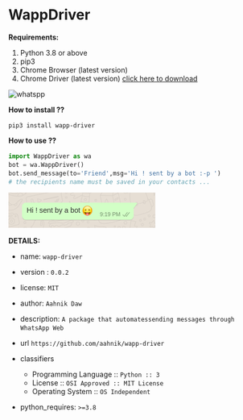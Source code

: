 # WappDriver

**Requirements:**

1. Python 3.8 or above
2. pip3
3. Chrome Browser (latest version)
4. Chrome Driver (latest version) [click here to download](https://chromedriver.storage.googleapis.com/index.html?path=84.0.4147.30/)

![whatspp](https://user-images.githubusercontent.com/66209958/90409877-5953cf80-e0c7-11ea-8700-d4549735fc10.png)



**How to install ??**

```
pip3 install wapp-driver
```

**How to use ??**

```python
import WappDriver as wa
bot = wa.WappDriver()
bot.send_message(to='Friend',msg='Hi ! sent by a bot :-p ')
# the recipients name must be saved in your contacts ...
```
![image](wapp_driver_scrnsht.png)

**DETAILS:**

* name: `wapp-driver`
* version : `0.0.2`
* license: `MIT`
* author: `Aahnik Daw`

* description: `A package that automatessending messages through WhatsApp Web` 

* url `https://github.com/aahnik/wapp-driver`

* classifiers
    - Programming Language :: `Python :: 3`
    - License :: `OSI Approved :: MIT License`
    - Operating System :: `OS Independent`

* python_requires: `>=3.8`
